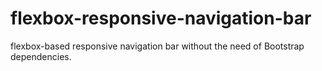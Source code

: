 # flexbox-responsive-navigation-bar
flexbox-based responsive navigation bar without the need of Bootstrap dependencies.
